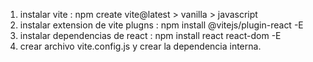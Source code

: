 1. instalar vite : npm create vite@latest > vanilla > javascript
2. instalar extension de vite plugns : npm install @vitejs/plugin-react -E
3. instalar dependencias de react : npm install react react-dom -E
4. crear archivo vite.config.js y crear la dependencia interna.